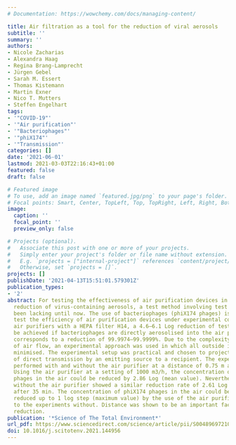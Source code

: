 ```yaml
---
# Documentation: https://wowchemy.com/docs/managing-content/

title: Air filtration as a tool for the reduction of viral aerosols
subtitle: ''
summary: ''
authors:
- Nicole Zacharias
- Alexandra Haag
- Regina Brang-Lamprecht
- Jürgen Gebel
- Sarah M. Essert
- Thomas Kistemann
- Martin Exner
- Nico T. Mutters
- Steffen Engelhart
tags:
- '"COVID-19"'
- '"Air purification"'
- '"Bacteriophages"'
- '"phiX174"'
- '"Transmission"'
categories: []
date: '2021-06-01'
lastmod: 2021-03-03T22:16:43+01:00
featured: false
draft: false

# Featured image
# To use, add an image named `featured.jpg/png` to your page's folder.
# Focal points: Smart, Center, TopLeft, Top, TopRight, Left, Right, BottomLeft, Bottom, BottomRight.
image:
  caption: ''
  focal_point: ''
  preview_only: false

# Projects (optional).
#   Associate this post with one or more of your projects.
#   Simply enter your project's folder or file name without extension.
#   E.g. `projects = ["internal-project"]` references `content/project/deep-learning/index.md`.
#   Otherwise, set `projects = []`.
projects: []
publishDate: '2021-04-13T15:51:01.579301Z'
publication_types:
- '2'
abstract: For testing the effectiveness of air purification devices in regard to the
  reduction of virus-containing aerosols, a test method involving test viruses has
  been lacking until now. The use of bacteriophages (phiX174 phages) is a method to
  test the efficiency of air purification devices under experimental conditions. Using
  air purifiers with a HEPA filter H14, a 4.6–6.1 Log reduction of test viruses can
  be achieved if bacteriophages are directly aerosolised into the air purifier, which
  corresponds to a reduction of 99.9974–99.9999%. Due to the complexity and individuality
  of air flow, an experimental approach was used in which all outside influences were
  minimised. The experimental setup was practical and chosen to project a scenario
  of direct transmission by an emitting source to a recipient. The experiments were
  performed with and without the air purifier at a distance of 0.75 m and 1.5 m each.
  Using the air purifier at a setting of 1000 m3/h, the concentration of the phiX174
  phages in the air could be reduced by 2.86 Log (mean value). Nevertheless, the experiments
  without the air purifier showed a similar reduction rate of 2.61 Log (mean value)
  after 35 min. The concentration of phiX174 phages in the air could be additionally
  reduced up to 1 log step (maximum value) by the use of the air purifier in comparison
  to the experiments without. Distance was shown to be an important factor for risk
  reduction.
publication: '*Science of The Total Environment*'
url_pdf: https://www.sciencedirect.com/science/article/pii/S004896972100022X
doi: 10.1016/j.scitotenv.2021.144956
---
```

